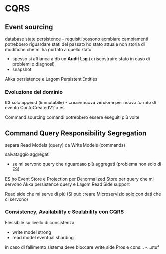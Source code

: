 # CQRS


## Event sourcing

database state persistence - requisiti possono acmbiare
cambiamenti potrebbero riguardare stati del passato
ho stato attuale non storia di modifiche che mi ha portato a quello stato.

- spesso si affianca a db un **Audit Log** 
  (x riscostruire stato in caso di problemi o diagnosi)
- snapshot

Akka persistence e Lagom Persistent Entities

### Evoluzione del dominio

ES solo append (immutabile) - creare nuova versione per nuovo formto di evento ContoCreatedV2 x es

Command sourcing
comandi potrebbero essere eseguiti più volte


## Command Query Responsibility Segregation

separa Read Models (query) da Write Models (commands)

salvataggio aggregati
- se mi servono query che riguardano più aggregati (problema non solo di ES)

ES ho Event Store e Projection per Denormalized Store per query che mi servono
Akka persistence query e Lagom Read Side support

Read side che mi serve di più
(Si può creare Microservizio solo con dati che ci servono)

### Consistency, Availability e Scalability con CQRS

Flessibile su livello di consistenza
- write model strong
- read model eventual
sharding
  
in caso di fallimento sistema deve bloccare write side
Pros e cons...
-...stuf